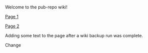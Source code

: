 Welcome to the pub-repo wiki!

[Page 1](page1)

[Page 2](page2)

Adding some text to the page after a wiki backup run was complete.

Change